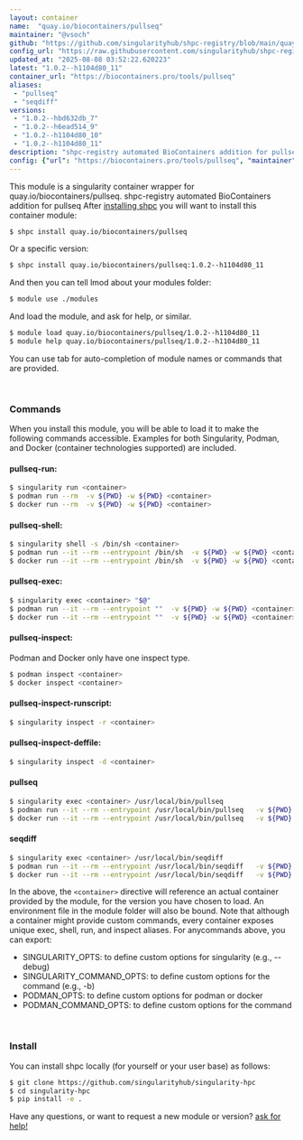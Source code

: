 ```yaml
---
layout: container
name:  "quay.io/biocontainers/pullseq"
maintainer: "@vsoch"
github: "https://github.com/singularityhub/shpc-registry/blob/main/quay.io/biocontainers/pullseq/container.yaml"
config_url: "https://raw.githubusercontent.com/singularityhub/shpc-registry/main/quay.io/biocontainers/pullseq/container.yaml"
updated_at: "2025-08-08 03:52:22.620223"
latest: "1.0.2--h1104d80_11"
container_url: "https://biocontainers.pro/tools/pullseq"
aliases:
 - "pullseq"
 - "seqdiff"
versions:
 - "1.0.2--hbd632db_7"
 - "1.0.2--h6ead514_9"
 - "1.0.2--h1104d80_10"
 - "1.0.2--h1104d80_11"
description: "shpc-registry automated BioContainers addition for pullseq"
config: {"url": "https://biocontainers.pro/tools/pullseq", "maintainer": "@vsoch", "description": "shpc-registry automated BioContainers addition for pullseq", "latest": {"1.0.2--h1104d80_11": "sha256:8c772940d4a2090fa104507b7b07b938471f56c04b487e12e8ca0083c7b9cb05"}, "tags": {"1.0.2--hbd632db_7": "sha256:18f98b3b5d8373dbbb04c03195580a619a9f136533c96ae9749561ee91db3521", "1.0.2--h6ead514_9": "sha256:cd98cfe9116c1f702c9af93bee2e31bc6da8724ed903bac6717154ad31c39814", "1.0.2--h1104d80_10": "sha256:5fc1cd87bc2d867c51121c3b09f31f7e8867b6e5aaf76fb058c7cbb1e3f3ff23", "1.0.2--h1104d80_11": "sha256:8c772940d4a2090fa104507b7b07b938471f56c04b487e12e8ca0083c7b9cb05"}, "docker": "quay.io/biocontainers/pullseq", "aliases": {"pullseq": "/usr/local/bin/pullseq", "seqdiff": "/usr/local/bin/seqdiff"}}
---
```


This module is a singularity container wrapper for quay.io/biocontainers/pullseq.
shpc-registry automated BioContainers addition for pullseq
After [installing shpc](#install) you will want to install this container module:


```bash
$ shpc install quay.io/biocontainers/pullseq
```

Or a specific version:

```bash
$ shpc install quay.io/biocontainers/pullseq:1.0.2--h1104d80_11
```

And then you can tell lmod about your modules folder:

```bash
$ module use ./modules
```

And load the module, and ask for help, or similar.

```bash
$ module load quay.io/biocontainers/pullseq/1.0.2--h1104d80_11
$ module help quay.io/biocontainers/pullseq/1.0.2--h1104d80_11
```

You can use tab for auto-completion of module names or commands that are provided.

<br>

### Commands

When you install this module, you will be able to load it to make the following commands accessible.
Examples for both Singularity, Podman, and Docker (container technologies supported) are included.

#### pullseq-run:

```bash
$ singularity run <container>
$ podman run --rm  -v ${PWD} -w ${PWD} <container>
$ docker run --rm  -v ${PWD} -w ${PWD} <container>
```

#### pullseq-shell:

```bash
$ singularity shell -s /bin/sh <container>
$ podman run --it --rm --entrypoint /bin/sh  -v ${PWD} -w ${PWD} <container>
$ docker run --it --rm --entrypoint /bin/sh  -v ${PWD} -w ${PWD} <container>
```

#### pullseq-exec:

```bash
$ singularity exec <container> "$@"
$ podman run --it --rm --entrypoint ""  -v ${PWD} -w ${PWD} <container> "$@"
$ docker run --it --rm --entrypoint ""  -v ${PWD} -w ${PWD} <container> "$@"
```

#### pullseq-inspect:

Podman and Docker only have one inspect type.

```bash
$ podman inspect <container>
$ docker inspect <container>
```

#### pullseq-inspect-runscript:

```bash
$ singularity inspect -r <container>
```

#### pullseq-inspect-deffile:

```bash
$ singularity inspect -d <container>
```


#### pullseq

```bash
$ singularity exec <container> /usr/local/bin/pullseq
$ podman run --it --rm --entrypoint /usr/local/bin/pullseq   -v ${PWD} -w ${PWD} <container> -c " $@"
$ docker run --it --rm --entrypoint /usr/local/bin/pullseq   -v ${PWD} -w ${PWD} <container> -c " $@"
```


#### seqdiff

```bash
$ singularity exec <container> /usr/local/bin/seqdiff
$ podman run --it --rm --entrypoint /usr/local/bin/seqdiff   -v ${PWD} -w ${PWD} <container> -c " $@"
$ docker run --it --rm --entrypoint /usr/local/bin/seqdiff   -v ${PWD} -w ${PWD} <container> -c " $@"
```



In the above, the `<container>` directive will reference an actual container provided
by the module, for the version you have chosen to load. An environment file in the
module folder will also be bound. Note that although a container
might provide custom commands, every container exposes unique exec, shell, run, and
inspect aliases. For anycommands above, you can export:

 - SINGULARITY_OPTS: to define custom options for singularity (e.g., --debug)
 - SINGULARITY_COMMAND_OPTS: to define custom options for the command (e.g., -b)
 - PODMAN_OPTS: to define custom options for podman or docker
 - PODMAN_COMMAND_OPTS: to define custom options for the command

<br>

### Install

You can install shpc locally (for yourself or your user base) as follows:

```bash
$ git clone https://github.com/singularityhub/singularity-hpc
$ cd singularity-hpc
$ pip install -e .
```

Have any questions, or want to request a new module or version? [ask for help!](https://github.com/singularityhub/singularity-hpc/issues)